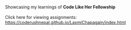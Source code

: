 Showcasing my learnings of  <b>Code Like Her Fellowship</b><br><br>
Click here for viewing assignments: https://coderushnepal.github.io/LaxmiChapagain/index.html
